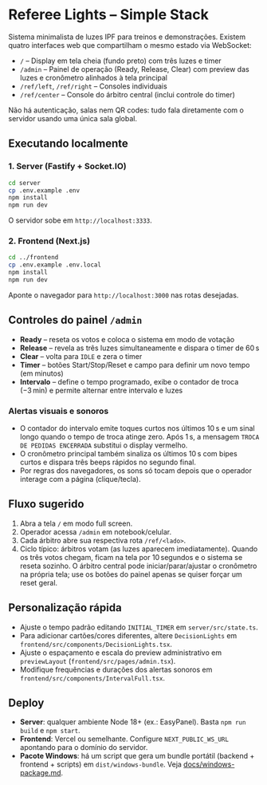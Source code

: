 # Referee Lights – Simple Stack

Sistema minimalista de luzes IPF para treinos e demonstrações. Existem quatro interfaces web que compartilham o mesmo estado via WebSocket:

- `/` – Display em tela cheia (fundo preto) com três luzes e timer
- `/admin` – Painel de operação (Ready, Release, Clear) com preview das luzes e cronômetro alinhados à tela principal
- `/ref/left`, `/ref/right` – Consoles individuais
- `/ref/center` – Console do árbitro central (inclui controle do timer)

Não há autenticação, salas nem QR codes: tudo fala diretamente com o servidor usando uma única sala global.

## Executando localmente

### 1. Server (Fastify + Socket.IO)
```bash
cd server
cp .env.example .env
npm install
npm run dev
```
O servidor sobe em `http://localhost:3333`.

### 2. Frontend (Next.js)
```bash
cd ../frontend
cp .env.example .env.local
npm install
npm run dev
```
Aponte o navegador para `http://localhost:3000` nas rotas desejadas.

## Controles do painel `/admin`

- **Ready** – reseta os votos e coloca o sistema em modo de votação
- **Release** – revela as três luzes simultaneamente e dispara o timer de 60 s
- **Clear** – volta para `IDLE` e zera o timer
- **Timer** – botões Start/Stop/Reset e campo para definir um novo tempo (em minutos)
- **Intervalo** – define o tempo programado, exibe o contador de troca (−3 min) e permite alternar entre intervalo e luzes

### Alertas visuais e sonoros
- O contador do intervalo emite toques curtos nos últimos 10 s e um sinal longo quando o tempo de troca atinge zero. Após 1 s, a mensagem `TROCA DE PEDIDAS ENCERRADA` substitui o display vermelho.
- O cronômetro principal também sinaliza os últimos 10 s com bipes curtos e dispara três beeps rápidos no segundo final.
- Por regras dos navegadores, os sons só tocam depois que o operador interage com a página (clique/tecla).

## Fluxo sugerido
1. Abra a tela `/` em modo full screen.
2. Operador acessa `/admin` em notebook/celular.
3. Cada árbitro abre sua respectiva rota `/ref/<lado>`.
4. Ciclo típico: árbitros votam (as luzes aparecem imediatamente). Quando os três votos chegam, ficam na tela por 10 segundos e o sistema se reseta sozinho. O árbitro central pode iniciar/parar/ajustar o cronômetro na própria tela; use os botões do painel apenas se quiser forçar um reset geral.

## Personalização rápida
- Ajuste o tempo padrão editando `INITIAL_TIMER` em `server/src/state.ts`.
- Para adicionar cartões/cores diferentes, altere `DecisionLights` em `frontend/src/components/DecisionLights.tsx`.
- Ajuste o espaçamento e escala do preview administrativo em `previewLayout` (`frontend/src/pages/admin.tsx`).
- Modifique frequências e durações dos alertas sonoros em `frontend/src/components/IntervalFull.tsx`.

## Deploy
- **Server**: qualquer ambiente Node 18+ (ex.: EasyPanel). Basta `npm run build` e `npm start`.
- **Frontend**: Vercel ou semelhante. Configure `NEXT_PUBLIC_WS_URL` apontando para o domínio do servidor.
- **Pacote Windows**: há um script que gera um bundle portátil (backend + frontend + scripts) em `dist/windows-bundle`. Veja [docs/windows-package.md](docs/windows-package.md).
